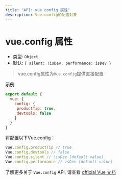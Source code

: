 ```yaml
---
title: "API: vue.config 属性"
description: Vue.config的配置对象
---
```



# vue.config 属性

- 类型: `Object`
- 默认: `{ silent: !isDev, performance: isDev }`

> vue.config属性为`Vue.config`提供直接配置


**示例**

```js
export default {
  vue: {
    config: {
     productTip: true,
     devtools: false
    }
  }
}
```

将配置以下Vue.config：

``` js
Vue.config.productTip // true
Vue.config.devtools // false
Vue.config.silent // !isDev [default value]
Vue.config.performance // isDev [default value]
```


了解更多关于 `Vue.config` API, 请查看 [official Vue 文档](https://vuejs.org/v2/api/#Global-Config)
